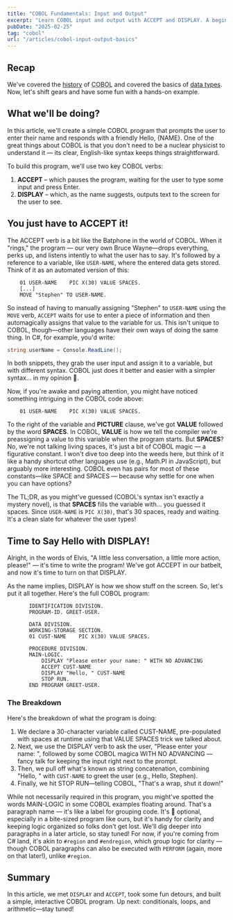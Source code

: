 ```yaml
---
title: "COBOL Fundamentals: Input and Output"
excerpt: "Learn COBOL input and output with ACCEPT and DISPLAY. A beginner-friendly guide with examples to start coding interactively in minutes."
pubDate: "2025-02-25"
tag: "cobol"
url: "/articles/cobol-input-output-basics"
---
```

## Recap
We've covered the [history](/articles/introduction-to-cobol) of <abbr title="COmmon Business Oriented Language">COBOL</abbr> and covered the basics of [data types](/articles/cobol-data-types-variables). Now, let's shift gears and have some fun with a hands-on example. 

## What we'll be doing?
In this article, we'll create a simple COBOL program that prompts the user to enter their name and responds with a friendly Hello, {NAME}. One of the great things about COBOL is that you don't need to be a nuclear physicist to understand it — its clear, English-like syntax keeps things straightforward. 

To build this program, we'll use two key COBOL verbs:

1. **ACCEPT** – which pauses the program, waiting for the user to type some input and press Enter.  
2. **DISPLAY** – which, as the name suggests, outputs text to the screen for the user to see.

## You just have to ACCEPT it!
The ACCEPT verb is a bit like the Batphone in the world of COBOL. When it "rings," the program — our very own Bruce Wayne—drops everything, perks up, and listens intently to what the user has to say. It's followed by a reference to a variable, like `USER-NAME`, where the entered data gets stored. Think of it as an automated version of this:


```cobol
    01 USER-NAME    PIC X(30) VALUE SPACES.
    [...]
    MOVE "Stephen" TO USER-NAME.
```

So instead of having to manually assigning "Stephen" to `USER-NAME` using the `MOVE` verb, `ACCEPT` waits for use to enter a piece of information and then automagically assigns that value to the variable for us. This isn't unique to COBOL, though—other languages have their own ways of doing the same thing. In C#, for example, you'd write:

```csharp
string userName = Console.ReadLine();
```

In both snippets, they grab the user input and assign it to a variable, but with different syntax. COBOL just does it better and easier with a simpler syntax… in my opinion 🤣.

Now, if you're awake and paying attention, you might have noticed something intriguing in the COBOL code above:

```COBOL
    01 USER-NAME    PIC X(30) VALUE SPACES.
```

To the right of the variable and **PICTURE** clause, we've got **VALUE** followed by the word **SPACES**. In COBOL, **VALUE** is how we tell the compiler we're preassigning a value to this variable when the program starts. But **SPACES**? No, we're not talking living spaces, it's just a bit of COBOL magic — a figurative constant. I won't dive too deep into the weeds here, but think of it like a handy shortcut other languages use (e.g., Math.PI in JavaScript), but arguably more interesting. COBOL even has pairs for most of these constants—like SPACE and SPACES — because why settle for one when you can have options?

The TL;DR, as you might've guessed (COBOL's syntax isn't exactly a mystery novel), is that **SPACES** fills the variable with... you guessed it spaces. Since `USER-NAME` is `PIC X(30)`, that's 30 spaces, ready and waiting. It's a clean slate for whatever the user types!

## Time to Say Hello with DISPLAY!
Alright, in the words of Elvis, "A little less conversation, a little more action, please!" — it's time to write the program! We've got ACCEPT in our batbelt, and now it's time to turn on that DISPLAY. 

As the name implies, DISPLAY is how we show stuff on the screen. So, let's put it all together. Here's the full COBOL program:

```cobol
       IDENTIFICATION DIVISION.
       PROGRAM-ID. GREET-USER.
       
       DATA DIVISION.
       WORKING-STORAGE SECTION.
       01 CUST-NAME    PIC X(30) VALUE SPACES.
       
       PROCEDURE DIVISION.
       MAIN-LOGIC.
           DISPLAY "Please enter your name: " WITH NO ADVANCING
           ACCEPT CUST-NAME
           DISPLAY "Hello, " CUST-NAME
           STOP RUN.
       END PROGRAM GREET-USER.
```

### The Breakdown 
Here's the breakdown of what the program is doing:

1. We declare a 30-character variable called CUST-NAME, pre-populated with spaces at runtime using that VALUE SPACES trick we talked about.  
1. Next, we use the DISPLAY verb to ask the user, "Please enter your name: ", followed by some COBOL magica WITH NO ADVANCING — fancy talk for keeping the input right next to the prompt.  
1. Then, we pull off what's known as string concatenation, combining "Hello, " with `CUST-NAME` to greet the user (e.g., Hello, Stephen).  
1. Finally, we hit STOP RUN—telling COBOL, "That's a wrap, shut it down!"

While not necessarily required in this program, you might've spotted the words MAIN-LOGIC in some COBOL examples floating around. That's a paragraph name — it's like a label for grouping code. It's 💯 optional, especially in a bite-sized program like ours, but it's handy for clarity and keeping logic organized so folks don't get lost. We'll dig deeper into paragraphs in a later article, so stay tuned! For now, if you're coming from C# land, it's akin to `#region` and `#endregion`, which group logic for clarity — though COBOL paragraphs can also be executed with `PERFORM` (again, more on that later!), unlike `#region`.

## Summary
In this article, we met `DISPLAY` and `ACCEPT`, took some fun detours, and built a simple, interactive COBOL program. Up next: conditionals, loops, and arithmetic—stay tuned!